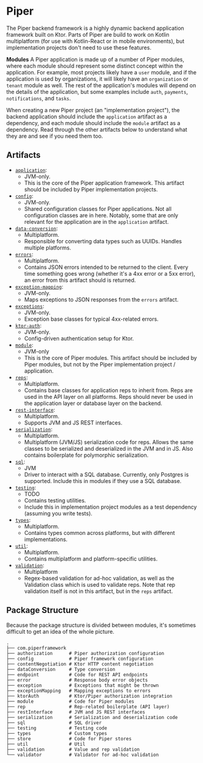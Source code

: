 # Piper

The Piper backend framework is a highly dynamic backend application framework built on Ktor.
Parts of Piper are build to work on Kotlin multiplatform (for use with Kotlin-React or in mobile environments),
but implementation projects don't need to use these features.

**Modules**
A Piper application is made up of a number of Piper modules,
where each module should represent some distinct concept within the application.
For example, most projects likely have a `user` module, and if the application is used by organizations,
it will likely have an `organization` or `tenant` module as well.
The rest of the application's modules will depend on the details of the application,
but some examples include `auth`, `payments`, `notifications`, and `tasks`.

When creating a new Piper project (an "implementation project"),
the backend application should include the `application` artifact as a dependency,
and each module should include the `module` artifact as a dependency.
Read through the other artifacts below to understand what they are and see if you need them too.

## Artifacts

* [`application`](/application):
    * JVM-only.
    * This is the core of the Piper application framework.
      This artifact should be included by Piper implementation projects.
* [`config`](/config):
    * JVM-only.
    * Shared configuration classes for Piper applications.
        Not all configuration classes are in here.
        Notably, some that are only relevant for the application are in the `application` artifact.
* [`data-conversion`](/data-conversion):
    * Multiplatform.
    * Responsible for converting data types such as UUIDs. Handles multiple platforms.
* [`errors`](/errors):
    * Multiplatform.
    * Contains JSON errors intended to be returned to the client.
        Every time something goes wrong (whether it's a 4xx error or a 5xx error),
        an error from this artifact should is returned.
* [`exception-mapping`](/exception-mapping):
    * JVM-only.
    * Maps exceptions to JSON responses from the `errors` artifact.
* [`exceptions`](/exceptions):
    * JVM-only.
    * Exception base classes for typical 4xx-related errors.
* [`ktor-auth`](/ktor-auth):
    * JVM-only.
    * Config-driven authentication setup for Ktor.
* [`module`](/module):
    * JVM-only
    * This is the core of Piper modules.
      This artifact should be included by Piper modules, but not by the Piper implementation project / application.
* [`reps`](/reps):
    * Multiplatform.
    * Contains base classes for application reps to inherit from.
        Reps are used in the API layer on all platforms.
        Reps should never be used in the application layer or database layer on the backend.
* [`rest-interface`](/rest-interface):
    * Multiplatform.
    * Supports JVM and JS REST interfaces.
* [`serialization`](/serialization):
    * Multiplatform.
    * Multiplatform (JVM/JS) serialization code for reps.
        Allows the same classes to be serialized and deserialized in the JVM and in JS.
        Also contains boilerplate for polymorphic serialization.
* [`sql`](/sql):
    * JVM
    * Driver to interact with a SQL database.
        Currently, only Postgres is supported.
        Include this in modules if they use a SQL database.
* [`testing`](/testing):
    * TODO
    * Contains testing utilities.
    * Include this in implementation project modules as a test dependency
        (assuming you write tests).
* [`types`](/types):
    * Multiplatform.
    * Contains types common across platforms, but with different implementations.
* [`util`](/util):
    * Multiplatform.
    * Contains multiplatform and platform-specific utilities.
* [`validation`](/validation):
    * Multiplatform
    * Regex-based validation for ad-hoc validation,
        as well as the Validation class which is used to validate reps.
        Note that rep validation itself is not in this artifact,
        but in the `reps` artifact.

## Package Structure

Because the package structure is divided between modules, it's sometimes difficult to get an idea of
the whole picture.

```
.
├── com.piperframework
├── authorization      # Piper authorization configuration
├── config             # Piper framework configuration
├── contentNegotiation # Ktor HTTP content negotiation
├── dataConversion     # Type conversion
├── endpoint           # Code for REST API endpoints
├── error              # Response body error objects
├── exception          # Exceptions that might be thrown
├── exceptionMapping   # Mapping exceptions to errors
├── ktorAuth           # Ktor/Piper authorization integration
├── module             # Code for Piper modules
├── rep                # Rep-related boilerplate (API layer)
├── restInterface      # JVM and JS REST interfaces
├── serialization      # Serialization and deserialization code
├── sql                # SQL driver
├── testing            # Testing code
├── types              # Custom types
├── store              # Code for Piper stores
├── util               # Util
├── validation         # Value and rep validation
└── validator          # Validator for ad-hoc validation
```
